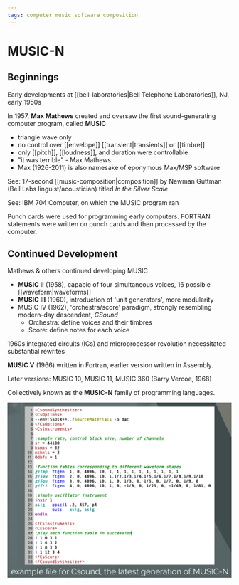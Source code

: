```yaml
---
tags: computer music software composition
---
```


# MUSIC-N

## Beginnings

Early developments at [[bell-laboratories|Bell Telephone Laboratories]], NJ, early 1950s

In 1957, **Max Mathews** created and oversaw the first sound-generating computer program, called **MUSIC**

- triangle wave only
- no control over [[envelope]] [[transient|transients]] or [[timbre]]
- only [[pitch]], [[loudness]], and duration were controllable
- "it was terrible" - Max Mathews
- Max (1926-2011) is also namesake of eponymous Max/MSP software

See: 17-second [[music-composition|composition]] by Newman Guttman (Bell Labs linguist/acoustician) titled _In the Silver Scale_

See: IBM 704 Computer, on which the MUSIC program ran

Punch cards were used for programming early computers. FORTRAN statements were written on punch cards and then processed by the computer.

## Continued Development

Mathews & others continued developing MUSIC

- **MUSIC II** (1958), capable of four simultaneous voices, 16 possible [[waveform|waveforms]]
- **MUSIC III** (1960), introduction of 'unit generators', more modularity
- MUSIC IV (1962), 'orchestra/score' paradigm, strongly resembling modern-day descendent, _CSound_
  - Orchestra: define voices and their timbres
  - Score: define notes for each voice

1960s integrated circuits (ICs) and microprocessor revolution necessitated substantial rewrites

**MUSIC V** (1966) written in Fortran, earlier version written in Assembly.

Later versions: MUSIC 10, MUSIC 11, MUSIC 360 (Barry Vercoe, 1968)

Collectively known as the **MUSIC-N** family of programming languages.

![CSound example](../assets/csound-example.png)
